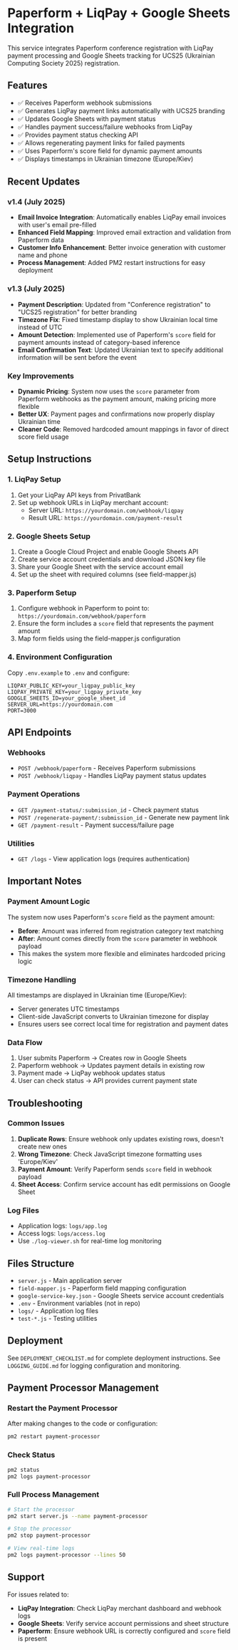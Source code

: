 # Paperform + LiqPay + Google Sheets Integration

This service integrates Paperform conference registration with LiqPay payment processing and Google Sheets tracking for UCS25 (Ukrainian Computing Society 2025) registration.

## Features

- ✅ Receives Paperform webhook submissions
- ✅ Generates LiqPay payment links automatically with UCS25 branding
- ✅ Updates Google Sheets with payment status
- ✅ Handles payment success/failure webhooks from LiqPay
- ✅ Provides payment status checking API
- ✅ Allows regenerating payment links for failed payments
- ✅ Uses Paperform's score field for dynamic payment amounts
- ✅ Displays timestamps in Ukrainian timezone (Europe/Kiev)

## Recent Updates


### v1.4 (July 2025)
- **Email Invoice Integration**: Automatically enables LiqPay email invoices with user's email pre-filled
- **Enhanced Field Mapping**: Improved email extraction and validation from Paperform data
- **Customer Info Enhancement**: Better invoice generation with customer name and phone
- **Process Management**: Added PM2 restart instructions for easy deployment

### v1.3 (July 2025)
- **Payment Description**: Updated from "Conference registration" to "UCS25 registration" for better branding
- **Timezone Fix**: Fixed timestamp display to show Ukrainian local time instead of UTC
- **Amount Detection**: Implemented use of Paperform's `score` field for payment amounts instead of category-based inference
- **Email Confirmation Text**: Updated Ukrainian text to specify additional information will be sent before the event

### Key Improvements
- **Dynamic Pricing**: System now uses the `score` parameter from Paperform webhooks as the payment amount, making pricing more flexible
- **Better UX**: Payment pages and confirmations now properly display Ukrainian time
- **Cleaner Code**: Removed hardcoded amount mappings in favor of direct score field usage

## Setup Instructions

### 1. LiqPay Setup
1. Get your LiqPay API keys from PrivatBank
2. Set up webhook URLs in LiqPay merchant account:
   - Server URL: `https://yourdomain.com/webhook/liqpay`
   - Result URL: `https://yourdomain.com/payment-result`

### 2. Google Sheets Setup
1. Create a Google Cloud Project and enable Google Sheets API
2. Create service account credentials and download JSON key file
3. Share your Google Sheet with the service account email
4. Set up the sheet with required columns (see field-mapper.js)

### 3. Paperform Setup
1. Configure webhook in Paperform to point to: `https://yourdomain.com/webhook/paperform`
2. Ensure the form includes a `score` field that represents the payment amount
3. Map form fields using the field-mapper.js configuration

### 4. Environment Configuration
Copy `.env.example` to `.env` and configure:

```
LIQPAY_PUBLIC_KEY=your_liqpay_public_key
LIQPAY_PRIVATE_KEY=your_liqpay_private_key
GOOGLE_SHEETS_ID=your_google_sheet_id
SERVER_URL=https://yourdomain.com
PORT=3000
```

## API Endpoints

### Webhooks
- `POST /webhook/paperform` - Receives Paperform submissions
- `POST /webhook/liqpay` - Handles LiqPay payment status updates

### Payment Operations
- `GET /payment-status/:submission_id` - Check payment status
- `POST /regenerate-payment/:submission_id` - Generate new payment link
- `GET /payment-result` - Payment success/failure page

### Utilities
- `GET /logs` - View application logs (requires authentication)

## Important Notes

### Payment Amount Logic
The system now uses Paperform's `score` field as the payment amount:
- **Before**: Amount was inferred from registration category text matching
- **After**: Amount comes directly from the `score` parameter in webhook payload
- This makes the system more flexible and eliminates hardcoded pricing logic

### Timezone Handling
All timestamps are displayed in Ukrainian time (Europe/Kiev):
- Server generates UTC timestamps
- Client-side JavaScript converts to Ukrainian timezone for display
- Ensures users see correct local time for registration and payment dates

### Data Flow
1. User submits Paperform → Creates row in Google Sheets
2. Paperform webhook → Updates payment details in existing row
3. Payment made → LiqPay webhook updates status
4. User can check status → API provides current payment state

## Troubleshooting

### Common Issues
1. **Duplicate Rows**: Ensure webhook only updates existing rows, doesn't create new ones
2. **Wrong Timezone**: Check JavaScript timezone formatting uses 'Europe/Kiev'
3. **Payment Amount**: Verify Paperform sends `score` field in webhook payload
4. **Sheet Access**: Confirm service account has edit permissions on Google Sheet

### Log Files
- Application logs: `logs/app.log`
- Access logs: `logs/access.log`
- Use `./log-viewer.sh` for real-time log monitoring

## Files Structure

- `server.js` - Main application server
- `field-mapper.js` - Paperform field mapping configuration
- `google-service-key.json` - Google Sheets service account credentials
- `.env` - Environment variables (not in repo)
- `logs/` - Application log files
- `test-*.js` - Testing utilities

## Deployment

See `DEPLOYMENT_CHECKLIST.md` for complete deployment instructions.
See `LOGGING_GUIDE.md` for logging configuration and monitoring.

## Payment Processor Management

### Restart the Payment Processor
After making changes to the code or configuration:

```bash
pm2 restart payment-processor
```

### Check Status
```bash
pm2 status
pm2 logs payment-processor
```

### Full Process Management
```bash
# Start the processor
pm2 start server.js --name payment-processor

# Stop the processor
pm2 stop payment-processor

# View real-time logs
pm2 logs payment-processor --lines 50
```


## Support

For issues related to:
- **LiqPay Integration**: Check LiqPay merchant dashboard and webhook logs
- **Google Sheets**: Verify service account permissions and sheet structure
- **Paperform**: Ensure webhook URL is correctly configured and `score` field is present

